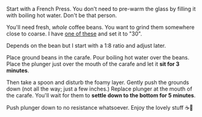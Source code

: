 Start with a French Press. You don't need to pre-warm the glass by filling it with boiling hot water. Don't be that person.

You'll need fresh, _whole_ coffee beans. You want to grind them somewhere close to coarse. I have [one of these](https://baratza.com/grinder/encore/) and set it to "30".

Depends on the bean but I start with a 1:8 ratio and adjust later.

Place ground beans in the carafe. Pour boiling hot water over the beans. Place the plunger just over the mouth of the carafe and let it **sit for 3 minutes**.

Then take a spoon and disturb the foamy layer. Gently push the grounds down (not all the way; just a few inches.) Replace plunger at the mouth of the carafe. You'll wait for them to **settle down to the bottom for 5 minutes**.

Push plunger down to no resistance whatsoever. Enjoy the lovely stuff ☕️🥰
